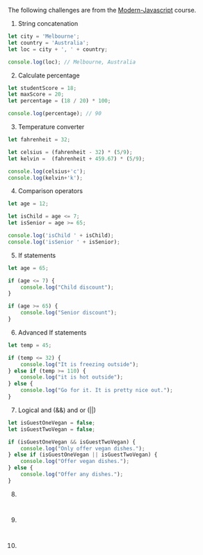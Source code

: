 The following challenges are from the [Modern-Javascript](https://www.udemy.com/course/modern-javascript/) course.

1. String concatenation

```js
let city = 'Melbourne';
let country = 'Australia';
let loc = city + ', ' + country;

console.log(loc); // Melbourne, Australia
```

2. Calculate percentage

```js
let studentScore = 18;
let maxScore = 20;
let percentage = (18 / 20) * 100;

console.log(percentage); // 90
```

3. Temperature converter

```js
let fahrenheit = 32;

let celsius = (fahrenheit - 32) * (5/9);
let kelvin =  (fahrenheit + 459.67) * (5/9);

console.log(celsius+'c');
console.log(kelvin+'k');
```

4. Comparison operators

```js
let age = 12;

let isChild = age <= 7;
let isSenior = age >= 65;

console.log('isChild ' + isChild);
console.log('isSenior ' + isSenior);
```

5. If statements

```js
let age = 65;

if (age <= 7) {
    console.log("Child discount");
}

if (age >= 65) {
    console.log("Senior discount");
}
```

6. Advanced If statements

```js
let temp = 45;

if (temp <= 32) {
    console.log("It is freezing outside");
} else if (temp >= 110) {
    console.log("it is hot outside");
} else {
    console.log("Go for it. It is pretty nice out.");
}
```

7. Logical and (&&) and or (||)

```js
let isGuestOneVegan = false;
let isGuestTwoVegan = false;

if (isGuestOneVegan && isGuestTwoVegan) {
    console.log("Only offer vegan dishes.");
} else if (isGuestOneVegan || isGuestTwoVegan) {
    console.log("Offer vegan dishes.");
} else {
    console.log("Offer any dishes.");
}
```
	
8.

```js



```

9.

```js



```

10.

```js



```
